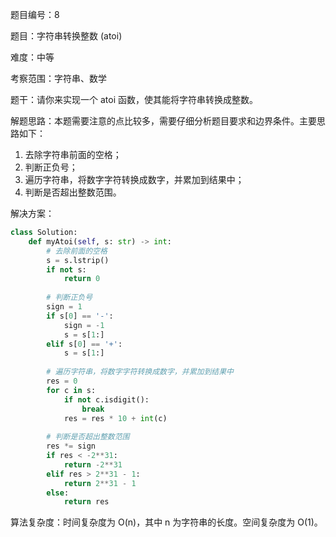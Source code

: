 题目编号：8

题目：字符串转换整数 (atoi)

难度：中等

考察范围：字符串、数学

题干：请你来实现一个 atoi 函数，使其能将字符串转换成整数。

解题思路：本题需要注意的点比较多，需要仔细分析题目要求和边界条件。主要思路如下：

1. 去除字符串前面的空格；
2. 判断正负号；
3. 遍历字符串，将数字字符转换成数字，并累加到结果中；
4. 判断是否超出整数范围。

解决方案：

```python
class Solution:
    def myAtoi(self, s: str) -> int:
        # 去除前面的空格
        s = s.lstrip()
        if not s:
            return 0
        
        # 判断正负号
        sign = 1
        if s[0] == '-':
            sign = -1
            s = s[1:]
        elif s[0] == '+':
            s = s[1:]
        
        # 遍历字符串，将数字字符转换成数字，并累加到结果中
        res = 0
        for c in s:
            if not c.isdigit():
                break
            res = res * 10 + int(c)
        
        # 判断是否超出整数范围
        res *= sign
        if res < -2**31:
            return -2**31
        elif res > 2**31 - 1:
            return 2**31 - 1
        else:
            return res
```

算法复杂度：时间复杂度为 O(n)，其中 n 为字符串的长度。空间复杂度为 O(1)。